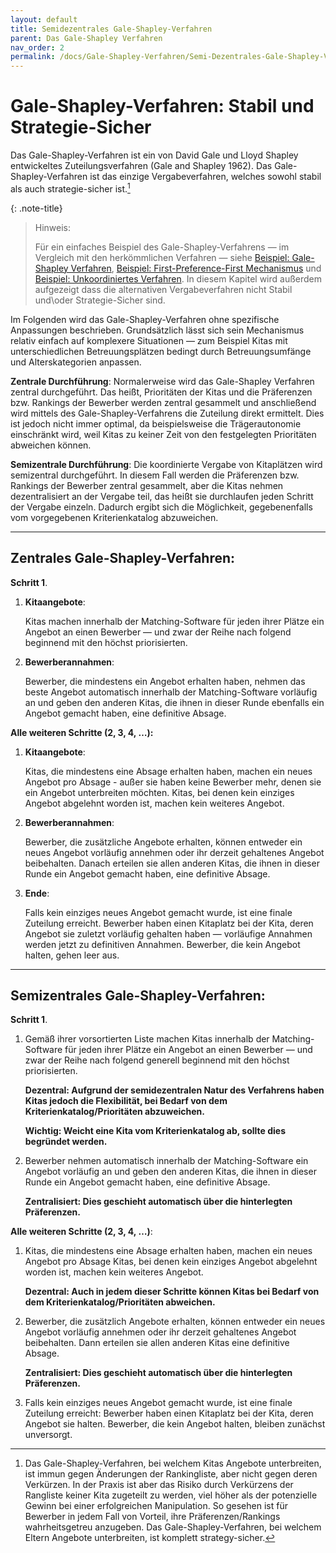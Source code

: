 ```yaml
---
layout: default
title: Semidezentrales Gale-Shapley-Verfahren
parent: Das Gale-Shapley Verfahren
nav_order: 2
permalink: /docs/Gale-Shapley-Verfahren/Semi-Dezentrales-Gale-Shapley-Verfahren
---
```


# Gale-Shapley-Verfahren: Stabil und Strategie-Sicher

Das Gale-Shapley-Verfahren ist ein von David Gale und Lloyd Shapley entwickeltes Zuteilungsverfahren (Gale and Shapley 1962). Das Gale-Shapley-Verfahren ist das einzige Vergabeverfahren, welches sowohl stabil als auch strategie-sicher ist.[^1]

{: .note-title}
> Hinweis:
>
> Für ein einfaches Beispiel des Gale-Shapley-Verfahrens — im Vergleich mit den herkömmlichen Verfahren — siehe <a href="/docs/Gale-Shapley-Verfahren/Gale-Shapley-Beispiel">Beispiel: Gale-Shapley Verfahren</a>, <a href="/docs/Gale-Shapley-Verfahren/First-Preference-First-Mechanismus">Beispiel: First-Preference-First Mechanismus</a> und <a href="/docs/Gale-Shapley-Verfahren/Unkoordiniertes-Verfahren">Beispiel: Unkoordiniertes Verfahren</a>. In diesem Kapitel wird außerdem aufgezeigt dass die alternativen Vergabeverfahren nicht Stabil und\oder Strategie-Sicher sind.  

Im Folgenden wird das Gale-Shapley-Verfahren ohne spezifische Anpassungen beschrieben. Grundsätzlich lässt sich sein Mechanismus relativ einfach auf komplexere Situationen — zum Beispiel Kitas mit unterschiedlichen Betreuungsplätzen bedingt durch Betreuungsumfänge und Alterskategorien anpassen. 

**Zentrale Durchführung**: Normalerweise wird das Gale-Shapley Verfahren zentral durchgeführt. Das heißt, Prioritäten der Kitas und die Präferenzen bzw. Rankings der Bewerber werden zentral gesammelt und anschließend wird mittels des Gale-Shapley-Verfahrens die Zuteilung direkt ermittelt. Dies ist jedoch nicht immer optimal, da beispielsweise die Trägerautonomie einschränkt wird, weil Kitas zu keiner Zeit von den festgelegten Prioritäten abweichen können. 

**Semizentrale Durchführung**: Die koordinierte Vergabe von Kitaplätzen wird semizentral durchgeführt. In diesem Fall werden die Präferenzen bzw. Rankings der Bewerber zentral gesammelt, aber die Kitas nehmen dezentralisiert an der Vergabe teil, das heißt sie durchlaufen jeden Schritt der Vergabe einzeln. Dadurch ergibt sich die Möglichkeit, gegebenenfalls vom vorgegebenen Kriterienkatalog abzuweichen.  



  
---   
  
## Zentrales Gale-Shapley-Verfahren:

**Schritt 1**.

  1. **Kitaangebote**: 
     
     Kitas machen innerhalb der Matching-Software für jeden ihrer Plätze ein Angebot an einen Bewerber — und zwar der Reihe nach folgend beginnend mit den höchst priorisierten.
  
  2. **Bewerberannahmen**: 
     
     Bewerber, die mindestens ein Angebot erhalten haben,  nehmen das beste Angebot automatisch innerhalb der Matching-Software vorläufig an und geben den anderen Kitas, die ihnen in dieser Runde ebenfalls ein Angebot gemacht haben, eine definitive Absage. 

**Alle weiteren Schritte (2, 3, 4, …):**

  1. **Kitaangebote**: 
     
     Kitas, die mindestens eine Absage erhalten haben, machen ein neues Angebot pro Absage - außer sie haben keine Bewerber mehr, denen sie ein Angebot unterbreiten möchten. Kitas, bei denen kein einziges Angebot abgelehnt worden ist, machen kein weiteres Angebot.
  
  2. **Bewerberannahmen**: 
     
     Bewerber, die zusätzliche Angebote erhalten, können entweder ein neues Angebot vorläufig annehmen oder ihr derzeit gehaltenes Angebot beibehalten. Danach erteilen sie allen anderen Kitas, die ihnen in dieser Runde ein Angebot gemacht haben,  eine definitive Absage.
  
  3. **Ende**: 
     
     Falls kein einziges neues Angebot gemacht wurde, ist eine finale Zuteilung erreicht. Bewerber haben einen Kitaplatz bei der Kita, deren Angebot sie zuletzt vorläufig gehalten haben — vorläufige Annahmen werden jetzt zu definitiven Annahmen. Bewerber, die kein Angebot halten, gehen leer aus.
 
 
---

## Semizentrales Gale-Shapley-Verfahren:

**Schritt 1**.

  1. Gemäß ihrer vorsortierten Liste machen Kitas innerhalb der Matching-Software  für jeden ihrer Plätze ein Angebot an einen Bewerber — und zwar der Reihe nach folgend generell beginnend mit den höchst priorisierten. 

     **Dezentral: Aufgrund der semidezentralen Natur des Verfahrens haben Kitas jedoch die Flexibilität, bei Bedarf von dem Kriterienkatalog/Prioritäten abzuweichen.**

     **Wichtig: Weicht eine Kita vom Kriterienkatalog ab, sollte dies begründet werden.** 
  
  2. Bewerber nehmen automatisch innerhalb der Matching-Software ein Angebot vorläufig an und geben den anderen Kitas, die ihnen in dieser Runde ein Angebot gemacht haben, eine definitive Absage. 
    
     **Zentralisiert: Dies geschieht automatisch  über die hinterlegten Präferenzen.**
 
**Alle weiteren Schritte (2, 3, 4, …)**:

  1. Kitas, die mindestens eine Absage erhalten haben,  machen ein neues Angebot pro Absage  Kitas, bei denen kein einziges Angebot abgelehnt worden ist, machen kein weiteres Angebot. 

     **Dezentral: Auch in jedem dieser Schritte können Kitas bei Bedarf von dem Kriterienkatalog/Prioritäten abweichen.**
  
  2. Bewerber, die zusätzlich Angebote erhalten, können entweder ein neues Angebot vorläufig annehmen oder ihr derzeit gehaltenes Angebot beibehalten. Dann erteilen sie allen anderen Kitas eine definitive Absage. 

     **Zentralisiert: Dies geschieht automatisch über die hinterlegten Präferenzen.**

  3. Falls kein einziges neues Angebot gemacht wurde, ist eine finale Zuteilung erreicht: Bewerber haben einen Kitaplatz bei der Kita, deren Angebot sie halten. Bewerber, die kein Angebot halten, bleiben zunächst unversorgt.



[^1]: Das Gale-Shapley-Verfahren, bei welchem Kitas Angebote unterbreiten, ist immun gegen Änderungen der Rankingliste, aber nicht gegen deren Verkürzen. In der Praxis ist aber das Risiko durch Verkürzens der Rangliste keiner Kita zugeteilt zu werden, viel höher als der potenzielle Gewinn bei einer erfolgreichen Manipulation. So gesehen ist für Bewerber in jedem Fall von Vorteil, ihre Präferenzen/Rankings wahrheitsgetreu anzugeben. Das Gale-Shapley-Verfahren, bei welchem Eltern Angebote unterbreiten, ist komplett strategy-sicher.

